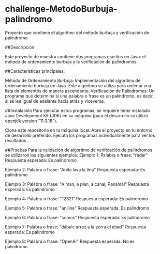 # challenge-MetodoBurbuja-palindromo
Proyecto que contiene el algoritmo del método burbuja y verificación de palíndromo

##Descripción

Este proyecto de muestra contiene dos programas escritos en Java: el método de ordenamiento burbuja y la verificación de palíndromos.

##Características principales:

Método de Ordenamiento Burbuja: Implementación del algoritmo de ordenamiento burbuja en Java. Este algoritmo se utiliza para ordenar una lista de elementos de manera ascendente.
Verificación de Palíndromos: Un programa que determina si una palabra o frase es un palíndromo, es decir, si se lee igual de adelante hacia atrás y viceversa.

##Instalación
Para ejecutar estos programas, se requiere tener instalado Java Development Kit (JDK) en su máquina (para el desarrollo se utilizó openjdk version "11.0.18").

Clona este repositorio en tu máquina local.
Abre el proyecto en tu entorno de desarrollo preferido.
Ejecuta los programas individualmente para ver los resultados .


##Pruebas
Para la validación de algoritmo de verificación de palíndromos se utilizaron los siguientes ejemplos:
Ejemplo 1:
Palabra o frase: "radar"
Respuesta esperada: Es palíndromo

Ejemplo 2:
Palabra o frase: "Anita lava la tina"
Respuesta esperada: Es palíndromo

Ejemplo 3:
Palabra o frase: "A man, a plan, a canal, Panama!"
Respuesta esperada: Es palíndromo

Ejemplo 4:
Palabra o frase: "12321"
Respuesta esperada: Es palíndromo

Ejemplo 5:
Palabra o frase: "anilina"
Respuesta esperada: Es palíndromo

Ejemplo 6:
Palabra o frase: "somos"
Respuesta esperada: Es palíndromo

Ejemplo 7:
Palabra o frase: "dábale arroz a la zorra el abad"
Respuesta esperada: Es palíndromo

Ejemplo 8:
Palabra o frase: "OpenAI"
Respuesta esperada: No es palíndromo

